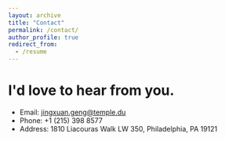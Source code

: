 ```yaml
---
layout: archive
title: "Contact"
permalink: /contact/
author_profile: true
redirect_from:
  - /resume
---
```


I'd love to hear from you.
======
* Email: jingxuan.geng@temple.du
* Phone: +1 (215) 398 8577
* Address: 1810 Liacouras Walk LW 350, Philadelphia, PA 19121

